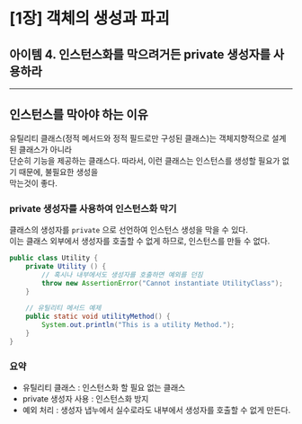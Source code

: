 # [1장] 객체의 생성과 파괴

## 아이템 4. 인스턴스화를 막으려거든 private 생성자를 사용하라

------

## 인스턴스를 막아야 하는 이유

유틸리티 클래스(정적 메서드와 정적 필드로만 구성된 클래스)는 객체지향적으로 설계된 클래스가 아니라  
단순히 기능을 제공하는 클래스다. 따라서, 이런 클래스는 인스턴스를 생성할 필요가 없기 때문에, 불필요한 생성을  
막는것이 좋다.

### private 생성자를 사용하여 인스턴스화 막기
클래스의 생성자를 `private` 으로 선언하여 인스턴스 생성을 막을 수 있다.  
이는 클래스 외부에서 생성자를 호출할 수 없게 하므로, 인스턴스를 만들 수 없다.

```java
public class Utility {
    private Utility () {
        // 혹시나 내부에서도 생성자를 호출하면 예외를 던짐
        throw new AssertionError("Cannot instantiate UtilityClass");
    }
    
    // 유틸리티 메서드 예제
    public static void utilityMethod() {
        System.out.println("This is a utility Method.");
    }
}
```


### 요약
- 유틸리티 클래스 : 인스턴스화 할 필요 없는 클래스
- private 생성자 사용 : 인스턴스화 방지
- 예외 처리 : 생성자 냅누에서 실수로라도 내부에서 생성자를 호출할 수 없게 만든다.

